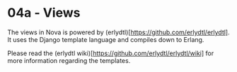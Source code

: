 # 04a - Views

The views in Nova is powered by (erlydtl)[https://github.com/erlydtl/erlydtl]. It uses the Django template language and compiles down to Erlang.

Please read the (erlydtl wiki)[https://github.com/erlydtl/erlydtl/wiki] for more information regarding the templates.
